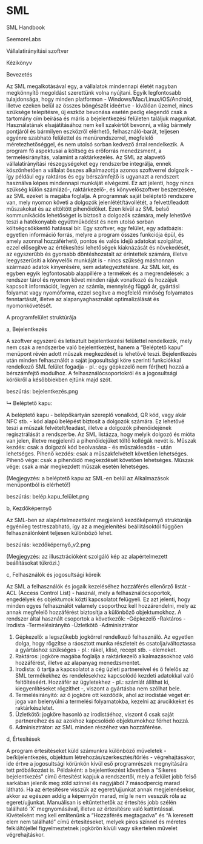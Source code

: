 # SML
SML Handbook

SeemoreLabs

Vállalatirányítási szoftver

Kézikönyv


Bevezetés

Az SML megalkotásával egy, a vállalatok mindennapi életét nagyban megkönnyítő megoldást szerettünk volna nyújtani. Egyik legfontosabb tulajdonsága, hogy minden platformon - Windows/Mac/Linux/iOS/Android, illetve ezeken belül az összes böngészőt ideértve - kiválóan üzemel, nincs szüksége telepítésre, új eszköz bevonása esetén pedig elegendő csak a tartomány cím beírása és máris a bejelentkezési felületen találjuk magunkat. Használatának elsajátításához nem kell szakértőt bevonni, a világ bármely pontjáról és bármilyen eszközről elérhető, felhasználó-barát, teljesen egyénre szabható felülettel és menürendszerrel, megfelelő méretezhetőséggel, és nem utolsó sorban kedvező árral rendelkezik. A program fő aspektusai a költség és erőforrás menedzsment, a termelésirányítás, valamint a raktárkezelés. Az SML az alapvető vállalatirányítási részegységeket egy rendszerbe integrálja, ennek köszönhetően a vállalat összes alkalmazottja azonos szoftverrel dolgozik - így például egy raktáros és egy bérszámfejtő is ugyanazt a rendszert használva képes mindennapi munkáját elvégezni. Ez azt jelenti, hogy nincs szükség külön számlázó-, raktárkezelő-, és könyvelőszoftver beszerzésére, az SML ezeket is magába foglalja. A programnak saját beléptető rendszere van, mely nyomon követi a dolgozók jelenlétét/távollétét, a felvett/leadott műszakokat és az eltöltött pihenőidőket. Ezen kívül az SML belső kommunikációs lehetőséget is biztosít a dolgozók számára, mely lehetővé teszi a hatékonyabb együttműködést és nem utolsó sorban költségcsökkentő hatással bír. Egy szoftver, egy felület, egy adatbázis: egyetlen információ forrás, melyre a program összes funkciója épül, és amely azonnal hozzáférhető, pontos és valós idejű adatokat szolgáltat, ezzel elősegítve az értékesítési lehetőségek kiaknázását és növekedését, az egyszerűbb és gyorsabb döntéshozatalt az érintettek számára, illetve leegyszerűsíti a könyvelők munkáját is - nincs szükség máshonnan származó adatok kinyerésére, sem adategyeztetésre. Az SML két, és egyben egyik legfontosabb alappillére a termékek és a megrendelések: a rendszer tárol és nyomon követ minden rájuk vonatkozó és hozzájuk kapcsolt információt, legyen az számla, mennyiség függő ár, gyártási folyamat vagy nyomóforma, ezzel segítve a megfelelő minőség folyamatos fenntartását, illetve az alapanyaghasználat optimalizálását és nyomonkövetését.


A programfelület struktúrája

a, Bejelentkezés

A szoftver egyszerű és letisztult bejelentkezési felülettel rendelkezik, mely nem csak a rendszerbe való bejelentkezést, hanem a “Beléptető kapu” menüpont révén adott műszak megkezdését is lehetővé teszi. Bejelentkezés után minden felhasználót a saját jogosultsági köre szerinti funkciókkal rendelkező SML felület fogadja - pl.: egy gépkezelő nem fér(het) hozzá a bérszámfejtő modulhoz. A felhasználócsoportokról és a jogosultsági körökről a későbbiekben ejtünk majd szót.

beszúrás: bejelentkezés.png

↳ Beléptető kapu:

A beléptető kapu - belépőkártyán szereplő vonalkód, QR kód, vagy akár NFC stb. - kód alapú belépést biztosít a dolgozók számára. Ez lehetővé teszi a műszak felvételt/leadást, illetve a dolgozók pihenőidejének regisztrálását a rendszerbe. Az SML listázza, hogy melyik dolgozó és mióta van jelen, illetve megjeleníti a pihenőidejüket töltő kollégák nevét is.
Műszak kezdés: csak a dolgozói kód beolvasása - és műszakleadás - után lehetséges. 
Pihenő kezdés: csak a műszakfelvételt követően lehetséges.
Pihenő vége: csak a pihenőidő megkezdését követően lehetséges.
Műszak vége: csak a már megkezdett műszak esetén lehetséges.

(Megjegyzés: a beléptető kapu az SML-en belül az Alkalmazások menüpontból is elérhető!)

beszúrás: belép.kapu_felület.png

b, Kezdőképernyő

Az SML-ben az alapértelmezettként megjelenő kezdőképernyő struktúrája egyénileg testreszabható, így az a megjelenítési beállításoktól függően felhasználónként teljesen különböző lehet.

beszúrás: kezdőképernyő_v2.png

(Megjegyzés: az illusztrációként szolgáló kép az alapértelmezett beállításokat tükrözi.)

c, Felhasználók és jogosultsági köreik

Az SML a felhasználók és jogaik kezeléséhez hozzáférés ellenőrző listát - ACL (Access Control List) - használ, mely a felhasználócsoportok, engedélyek és objektumok közti kapcsolatot felügyeli. Ez azt jelenti, hogy minden egyes felhasználót valamely csoporthoz kell hozzárendelni, mely az annak megfelelő hozzáférést biztosítja a különböző objektumokhoz.
A rendszer által használt csoportok a következők:
-Gépkezelő
-Raktáros
-Irodista
-Termelésirányító
-Üzletkötő
-Adminisztrátor

1. Gépkezelő: a legszűkebb jogkörrel rendelkező felhasználó. Az egyetlen dolga, hogy rögzítse a ráosztott munka részleteit és csatolja/változtassa a gyártáshoz szükséges - pl.: rákel, klisé, recept stb. - elemeket.
2. Raktáros: jogköre magába foglalja a raktárkezelő alkalmazásokhoz való hozzáférést, illetve az alapanyag menedzsmentet.
3. Irodista: ő tartja a kapcsolatot a cég üzleti partnereivel és ő felelős az SML termékekhez és rendelésekhez kapcsolódó kezdeti adatokkal való feltöltéséért. Hozzáfér az ügyletekhez - pl.: számlát állíthat ki, kiegyenlítéseket rögzíthet -, viszont a gyártásba nem szólhat bele.
4. Termelésirányító: az ő jogköre ott kezdődik, ahol az irodistáé véget ér: joga van belenyúlni a termelési folyamatokba, kezelni az árucikkeket és raktárkészletet.
5. Üzletkötő: jogköre hasonló az irodistáéhoz, viszont ő csak saját partnereihez és az azokhoz kapcsolódó objektumokhoz férhet hozzá.
6. Adminisztrátor: az SML minden részéhez van hozzáférése.

d, Értesítések

A program értesítéseket küld számunkra különböző műveletek - be/kijelentkezés, objektum létrehozás/szerkesztés/törlés - végrehajtásakor, ide értve a jogosultsági körünkön kívül eső programrészek megnyitására tett próbálkozást is. Példaként: a bejelentkezést követően a “Sikeres bejelentkezés” című értesítést kapjuk a rendszertől, mely a felület jobb felső sarkában jelenik meg zöld színnel és nagyjából 7 másodpercig marad látható. Ha az értesítésre visszük az egeret/ujjunkat annak megjelenésekor, akkor az egészen addig a képernyőn marad, míg le nem vesszük róla az egeret/ujjunkat. Manuálisan is eltűntethetők az értesítés jobb szélén található ‘X’ megnyomásával, illetve az értesítésre való kattintással. Kivételként meg kell említenünk a “Hozzáférés megtagadva” és “A keresett elem nem található” című értesítéseket, melyek piros színnel és méretes felkiáltójellel figyelmeztetnek jogkörön kívüli vagy sikertelen művelet végrehajtáskor.

